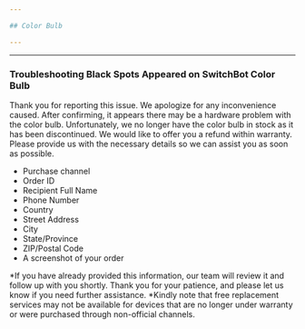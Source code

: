 ```yaml
---

## Color Bulb

---
```


---
### Troubleshooting Black Spots Appeared on SwitchBot Color Bulb

Thank you for reporting this issue. 
We apologize for any inconvenience caused.
After confirming, it appears there may be a hardware problem with the color bulb. Unfortunately, we no longer have the color bulb in stock as it has been discontinued. We would like to offer you a refund within warranty. Please provide us with the necessary details so we can assist you as soon as possible.
- Purchase channel
- Order ID
- Recipient Full Name
- Phone Number
- Country
- Street Address
- City
- State/Province
- ZIP/Postal Code
- A screenshot of your order

*If you have already provided this information, our team will review it and follow up with you shortly. Thank you for your patience, and please let us know if you need further assistance.
*Kindly note that free replacement services may not be available for devices that are no longer under warranty or were purchased through non-official channels.



